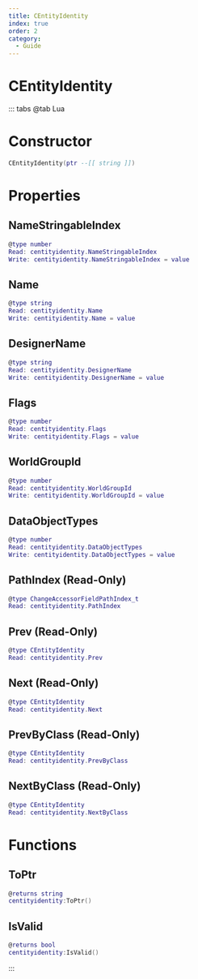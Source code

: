 ```yaml
---
title: CEntityIdentity
index: true
order: 2
category:
  - Guide
---
```


# CEntityIdentity

::: tabs
@tab Lua
# Constructor
```lua
CEntityIdentity(ptr --[[ string ]])
```
# Properties
## NameStringableIndex 
```lua
@type number
Read: centityidentity.NameStringableIndex
Write: centityidentity.NameStringableIndex = value
```
## Name 
```lua
@type string
Read: centityidentity.Name
Write: centityidentity.Name = value
```
## DesignerName 
```lua
@type string
Read: centityidentity.DesignerName
Write: centityidentity.DesignerName = value
```
## Flags 
```lua
@type number
Read: centityidentity.Flags
Write: centityidentity.Flags = value
```
## WorldGroupId 
```lua
@type number
Read: centityidentity.WorldGroupId
Write: centityidentity.WorldGroupId = value
```
## DataObjectTypes 
```lua
@type number
Read: centityidentity.DataObjectTypes
Write: centityidentity.DataObjectTypes = value
```
## PathIndex (Read-Only)
```lua
@type ChangeAccessorFieldPathIndex_t
Read: centityidentity.PathIndex
```
## Prev (Read-Only)
```lua
@type CEntityIdentity
Read: centityidentity.Prev
```
## Next (Read-Only)
```lua
@type CEntityIdentity
Read: centityidentity.Next
```
## PrevByClass (Read-Only)
```lua
@type CEntityIdentity
Read: centityidentity.PrevByClass
```
## NextByClass (Read-Only)
```lua
@type CEntityIdentity
Read: centityidentity.NextByClass
```
# Functions
## ToPtr
```lua
@returns string
centityidentity:ToPtr()
```
## IsValid
```lua
@returns bool
centityidentity:IsValid()
```

:::